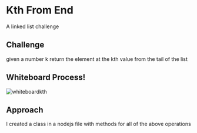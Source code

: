 # Kth From End
A linked list challenge

## Challenge
given a number k return the element at the kth value from the tail of the list

## Whiteboard Process!
![whiteboardkth](https://user-images.githubusercontent.com/71462092/130738255-bbb247bc-1303-4727-bdc3-6af806b3466b.jpg)


## Approach
I created a class in a nodejs file with methods for all of the above operations

